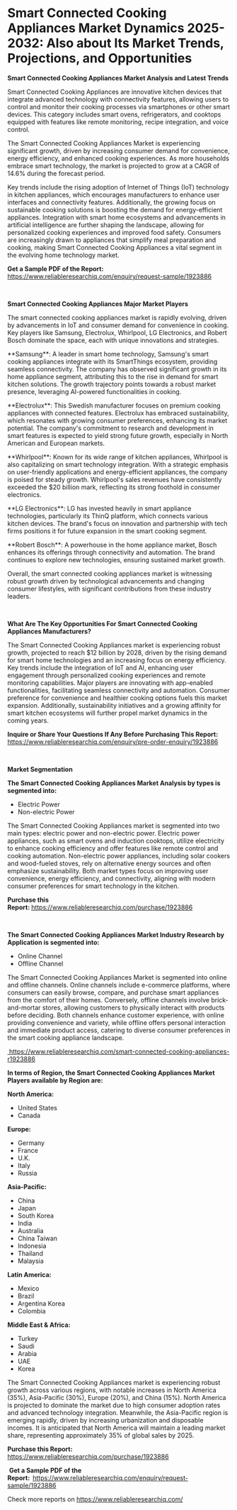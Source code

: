 <p><h1>Smart Connected Cooking Appliances Market Dynamics 2025-2032: Also about Its Market Trends, Projections, and Opportunities</h1></p><p><strong>Smart Connected Cooking Appliances Market Analysis and Latest Trends</strong></p>
<p><p>Smart Connected Cooking Appliances are innovative kitchen devices that integrate advanced technology with connectivity features, allowing users to control and monitor their cooking processes via smartphones or other smart devices. This category includes smart ovens, refrigerators, and cooktops equipped with features like remote monitoring, recipe integration, and voice control.</p><p>The Smart Connected Cooking Appliances Market is experiencing significant growth, driven by increasing consumer demand for convenience, energy efficiency, and enhanced cooking experiences. As more households embrace smart technology, the market is projected to grow at a CAGR of 14.6% during the forecast period. </p><p>Key trends include the rising adoption of Internet of Things (IoT) technology in kitchen appliances, which encourages manufacturers to enhance user interfaces and connectivity features. Additionally, the growing focus on sustainable cooking solutions is boosting the demand for energy-efficient appliances. Integration with smart home ecosystems and advancements in artificial intelligence are further shaping the landscape, allowing for personalized cooking experiences and improved food safety. Consumers are increasingly drawn to appliances that simplify meal preparation and cooking, making Smart Connected Cooking Appliances a vital segment in the evolving home technology market.</p></p>
<p><strong>Get a Sample PDF of the Report:&nbsp;</strong> <a href="https://www.reliableresearchiq.com/enquiry/request-sample/1923886?utm_campaign=2732&utm_medium=2&utm_source=Github&utm_content=ia&utm_term=28032025&utm_id=smart-connected-cooking-appliances">https://www.reliableresearchiq.com/enquiry/request-sample/1923886</a></p>
<p>&nbsp;</p>
<p><strong>Smart Connected Cooking Appliances Major Market Players</strong></p>
<p><p>The smart connected cooking appliances market is rapidly evolving, driven by advancements in IoT and consumer demand for convenience in cooking. Key players like Samsung, Electrolux, Whirlpool, LG Electronics, and Robert Bosch dominate the space, each with unique innovations and strategies.</p><p>**Samsung**: A leader in smart home technology, Samsung's smart cooking appliances integrate with its SmartThings ecosystem, providing seamless connectivity. The company has observed significant growth in its home appliance segment, attributing this to the rise in demand for smart kitchen solutions. The growth trajectory points towards a robust market presence, leveraging AI-powered functionalities in cooking.</p><p>**Electrolux**: This Swedish manufacturer focuses on premium cooking appliances with connected features. Electrolux has embraced sustainability, which resonates with growing consumer preferences, enhancing its market potential. The company's commitment to research and development in smart features is expected to yield strong future growth, especially in North American and European markets.</p><p>**Whirlpool**: Known for its wide range of kitchen appliances, Whirlpool is also capitalizing on smart technology integration. With a strategic emphasis on user-friendly applications and energy-efficient appliances, the company is poised for steady growth. Whirlpool's sales revenues have consistently exceeded the $20 billion mark, reflecting its strong foothold in consumer electronics.</p><p>**LG Electronics**: LG has invested heavily in smart appliance technologies, particularly its ThinQ platform, which connects various kitchen devices. The brand's focus on innovation and partnership with tech firms positions it for future expansion in the smart cooking segment.</p><p>**Robert Bosch**: A powerhouse in the home appliance market, Bosch enhances its offerings through connectivity and automation. The brand continues to explore new technologies, ensuring sustained market growth.</p><p>Overall, the smart connected cooking appliances market is witnessing robust growth driven by technological advancements and changing consumer lifestyles, with significant contributions from these industry leaders.</p></p>
<p>&nbsp;</p>
<p><strong>What Are The Key Opportunities For Smart Connected Cooking Appliances Manufacturers?</strong></p>
<p><p>The Smart Connected Cooking Appliances market is experiencing robust growth, projected to reach $12 billion by 2028, driven by the rising demand for smart home technologies and an increasing focus on energy efficiency. Key trends include the integration of IoT and AI, enhancing user engagement through personalized cooking experiences and remote monitoring capabilities. Major players are innovating with app-enabled functionalities, facilitating seamless connectivity and automation. Consumer preference for convenience and healthier cooking options fuels this market expansion. Additionally, sustainability initiatives and a growing affinity for smart kitchen ecosystems will further propel market dynamics in the coming years.</p></p>
<p><strong>Inquire or Share Your Questions If Any Before Purchasing This Report:</strong> <a href="https://www.reliableresearchiq.com/enquiry/pre-order-enquiry/1923886?utm_campaign=2732&utm_medium=2&utm_source=Github&utm_content=ia&utm_term=28032025&utm_id=smart-connected-cooking-appliances">https://www.reliableresearchiq.com/enquiry/pre-order-enquiry/1923886</a></p>
<p>&nbsp;</p>
<p><strong>Market Segmentation</strong></p>
<p><strong>The Smart Connected Cooking Appliances Market Analysis by types is segmented into:</strong></p>
<p><ul><li>Electric Power</li><li>Non-electric Power</li></ul></p>
<p><p>The Smart Connected Cooking Appliances market is segmented into two main types: electric power and non-electric power. Electric power appliances, such as smart ovens and induction cooktops, utilize electricity to enhance cooking efficiency and offer features like remote control and cooking automation. Non-electric power appliances, including solar cookers and wood-fueled stoves, rely on alternative energy sources and often emphasize sustainability. Both market types focus on improving user convenience, energy efficiency, and connectivity, aligning with modern consumer preferences for smart technology in the kitchen.</p></p>
<p><strong>Purchase this Report:&nbsp;</strong><a href="https://www.reliableresearchiq.com/purchase/1923886?utm_campaign=2732&utm_medium=2&utm_source=Github&utm_content=ia&utm_term=28032025&utm_id=smart-connected-cooking-appliances">https://www.reliableresearchiq.com/purchase/1923886</a></p>
<p>&nbsp;</p>
<p><strong>The Smart Connected Cooking Appliances Market Industry Research by Application is segmented into:</strong></p>
<p><ul><li>Online Channel</li><li>Offline Channel</li></ul></p>
<p><p>The Smart Connected Cooking Appliances Market is segmented into online and offline channels. Online channels include e-commerce platforms, where consumers can easily browse, compare, and purchase smart appliances from the comfort of their homes. Conversely, offline channels involve brick-and-mortar stores, allowing customers to physically interact with products before deciding. Both channels enhance customer experience, with online providing convenience and variety, while offline offers personal interaction and immediate product access, catering to diverse consumer preferences in the smart cooking appliance landscape.</p></p>
<p><a href="https://www.reliableresearchiq.com/smart-connected-cooking-appliances-r1923886?utm_campaign=2732&utm_medium=2&utm_source=Github&utm_content=ia&utm_term=28032025&utm_id=smart-connected-cooking-appliances">&nbsp;https://www.reliableresearchiq.com/smart-connected-cooking-appliances-r1923886</a></p>
<p><strong>In terms of Region, the Smart Connected Cooking Appliances Market Players available by Region are:</strong></p>
<p>
    <p> <strong> North America: </strong>
        <ul>
            <li>United States</li>
            <li>Canada</li>
        </ul>
        </p> 
    <p> <strong> Europe: </strong>
        <ul>
            <li>Germany</li>
            <li>France</li>
            <li>U.K.</li>
            <li>Italy</li>
            <li>Russia</li>
        </ul>
        </p> 
    <p> <strong> Asia-Pacific: </strong>
        <ul>
            <li>China</li>
            <li>Japan</li>
            <li>South Korea</li>
            <li>India</li>
            <li>Australia</li>
            <li>China Taiwan</li>
            <li>Indonesia</li>
            <li>Thailand</li>
            <li>Malaysia</li>
        </ul>
        </p> 
    <p> <strong> Latin America: </strong>
        <ul>
            <li>Mexico</li>
            <li>Brazil</li>
            <li>Argentina Korea</li>
            <li>Colombia</li>
        </ul>
        </p> 
    <p> <strong> Middle East & Africa: </strong>
        <ul>
            <li>Turkey</li>
            <li>Saudi</li>
            <li>Arabia</li>
            <li>UAE</li>
            <li>Korea</li>
        </ul>
    </p>
    </p>
<p><p>The Smart Connected Cooking Appliances market is experiencing robust growth across various regions, with notable increases in North America (35%), Asia-Pacific (30%), Europe (20%), and China (15%). North America is projected to dominate the market due to high consumer adoption rates and advanced technology integration. Meanwhile, the Asia-Pacific region is emerging rapidly, driven by increasing urbanization and disposable incomes. It is anticipated that North America will maintain a leading market share, representing approximately 35% of global sales by 2025.</p></p>
<p><strong>Purchase this Report: </strong><a href="https://www.reliableresearchiq.com/purchase/1923886?utm_campaign=2732&utm_medium=2&utm_source=Github&utm_content=ia&utm_term=28032025&utm_id=smart-connected-cooking-appliances">https://www.reliableresearchiq.com/purchase/1923886</a></p>
<p>&nbsp;<strong>Get a Sample PDF of the Report:&nbsp;&nbsp;</strong><a href="https://www.reliableresearchiq.com/enquiry/request-sample/1923886?utm_campaign=2732&utm_medium=2&utm_source=Github&utm_content=ia&utm_term=28032025&utm_id=smart-connected-cooking-appliances">https://www.reliableresearchiq.com/enquiry/request-sample/1923886</a></p>
<p><strong></strong></p>
<p>Check more reports on <a href="https://www.reliableresearchiq.com/?utm_campaign=2732&utm_medium=2&utm_source=Github&utm_content=ia&utm_term=28032025&utm_id=smart-connected-cooking-appliances">https://www.reliableresearchiq.com/</a></p>